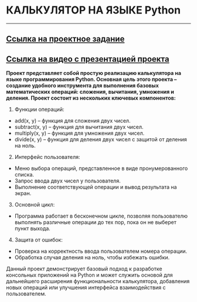 # КАЛЬКУЛЯТОР НА ЯЗЫКЕ Python
***
## [Ссылка на проектное задание](https://colab.research.google.com/drive/1a5FJUGiIR9q-1kRTjUTyjcKuvGOjwW3s?hl=ru#revisionId=0B6oDFxBFGTJ2TldOWXdWN211bldTMzR0d1h3cld5U1hkOTdFPQ)
## [Ссылка на видео с презентацией проекта](https://drive.google.com/file/d/1-2bxExnNRZie7dg3_ShUKj94j6a8ZAPC/view?usp=drive_link)
__Проект представляет собой простую реализацию калькулятора на языке программирования Python. Основная цель этого проекта – создание удобного инструмента для выполнения базовых математических операций: сложения, вычитания, умножения и деления. Проект состоит из нескольких ключевых компонентов:__

1. Функции операций:
  * add(x, y) – функция для сложения двух чисел.
  * subtract(x, y) – функция для вычитания двух чисел.
  * multiply(x, y) – функция для умножения двух чисел.
  * divide(x, y) – функция для деления двух чисел с защитой от деления на ноль.
2. Интерфейс пользователя:
  * Меню выбора операций, представленное в виде пронумерованного списка.
  * Запрос ввода двух чисел у пользователя.
  * Выполнение соответствующей операции и вывод результата на экран.
3. Основной цикл:
  * Программа работает в бесконечном цикле, позволяя пользователю выполнять различные операции до тех пор, пока он не выберет пункт выхода.
4. Защита от ошибок:
  * Проверка на корректность ввода пользователем номера операции.
  * Обработка случая деления на ноль, чтобы избежать ошибки.

Данный проект демонстрирует базовый подход к разработке консольных приложений на Python и может служить основой для дальнейшего расширения функциональности калькулятора, добавления новых операций или улучшения интерфейса взаимодействия с пользователем.


